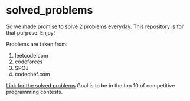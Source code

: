 # solved_problems

So we made promise to solve 2 problems everyday. This repository is for that purpose. Enjoy!

Problems are taken from:
1. leetcode.com
2. codeforces
3. SPOJ
4. codechef.com


[Link for the solved problems](https://docs.google.com/spreadsheets/d/1quSbzlXTKP3gEbqsvnNVr3CSdVTFvenQCQlbpFpK7l0/edit#gid=0)
Goal is to be in the top 10 of competitive programming contests.
